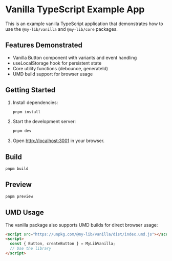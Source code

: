 # Vanilla TypeScript Example App

This is an example vanilla TypeScript application that demonstrates how to use the `@my-lib/vanilla` and `@my-lib/core` packages.

## Features Demonstrated

- Vanilla Button component with variants and event handling
- useLocalStorage hook for persistent state
- Core utility functions (debounce, generateId)
- UMD build support for browser usage

## Getting Started

1. Install dependencies:
   ```bash
   pnpm install
   ```

2. Start the development server:
   ```bash
   pnpm dev
   ```

3. Open [http://localhost:3001](http://localhost:3001) in your browser.

## Build

```bash
pnpm build
```

## Preview

```bash
pnpm preview
```

## UMD Usage

The vanilla package also supports UMD builds for direct browser usage:

```html
<script src="https://unpkg.com/@my-lib/vanilla/dist/index.umd.js"></script>
<script>
  const { Button, createButton } = MyLibVanilla;
  // Use the library
</script>
``` 